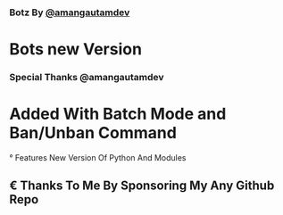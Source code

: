 ### Botz By [@amangautamdev](https://t.me/LegendRobot)

# Bots new Version

### Special Thanks @amangautamdev

# Added With Batch Mode and Ban/Unban Command
° Features New Version Of Python And Modules

## € Thanks To Me By Sponsoring My Any Github Repo 
 
